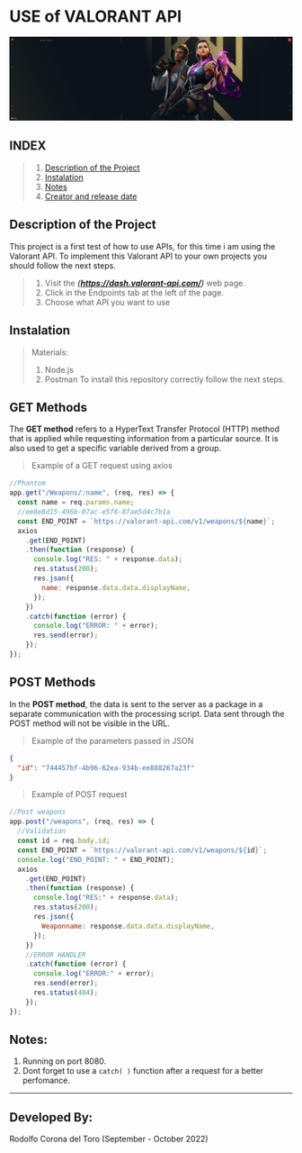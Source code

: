 # USE of VALORANT API

![Image](valo.jpg)

## INDEX

> 1.  [Description of the Project](#Description-of-the-Project)
> 2.  [Instalation](#Instalation)
> 3.  [Notes](#Notes)
> 4.  [Creator and release date](#Developed-By:)

## Description of the Project

This project is a first test of how to use APIs, for this time i am using the Valorant API.
To implement this Valorant API to your own projects you should follow the next steps.

> 1. Visit the **_(https://dash.valorant-api.com/)_** web page.
> 2. Click in the Endpoints tab at the left of the page.
> 3. Choose what API you want to use

## Instalation

> Materials:
>
> 1. Node.js
> 2. Postman
>    To install this repository correctly follow the next steps.

## GET Methods

The **GET method** refers to a HyperText Transfer Protocol (HTTP) method that is applied while requesting information from a particular source. It is also used to get a specific variable derived from a group.

> Example of a GET request using axios

```Javascript
//Phantom
app.get("/Weapons/:name", (req, res) => {
  const name = req.params.name;
  //ee8e8d15-496b-07ac-e5f6-8fae5d4c7b1a
  const END_POINT = `https://valorant-api.com/v1/weapons/${name}`;
  axios
    .get(END_POINT)
    .then(function (response) {
      console.log("RES: " + response.data);
      res.status(200);
      res.json({
        name: response.data.data.displayName,
      });
    })
    .catch(function (error) {
      console.log("ERROR: " + error);
      res.send(error);
    });
});
```

## POST Methods

In the **POST method**, the data is sent to the server as a package in a separate communication with the processing script. Data sent through the POST method will not be visible in the URL.

> Example of the parameters passed in JSON

```JSON
{
  "id": "744457bf-4b96-62ea-934b-ee888267a23f"
}
```

> Example of POST request

```Javascript
//Post weapons
app.post("/weapons", (req, res) => {
  //Validation
  const id = req.body.id;
  const END_POINT = `https://valorant-api.com/v1/weapons/${id}`;
  console.log("END_POINT: " + END_POINT);
  axios
    .get(END_POINT)
    .then(function (response) {
      console.log("RES:" + response.data);
      res.status(200);
      res.json({
        Weaponname: response.data.data.displayName,
      });
    })
    //ERROR HANDLER
    .catch(function (error) {
      console.log("ERROR:" + error);
      res.send(error);
      res.status(404);
    });
});

```

## Notes:

1.  Running on port 8080.
2.  Dont forget to use a `catch( )` function after a request for a better perfomance.

---

## Developed By:

Rodolfo Corona del Toro (September - October 2022)
